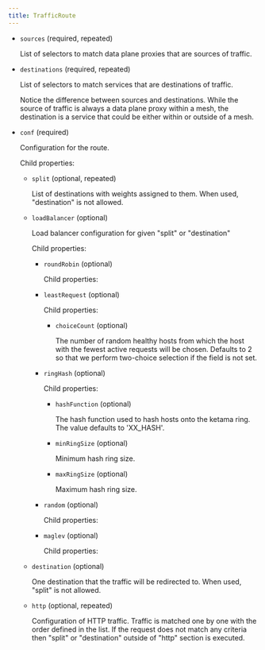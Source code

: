 ```yaml
---
title: TrafficRoute
---
```


- `sources` (required, repeated)

    List of selectors to match data plane proxies that are sources of traffic.

- `destinations` (required, repeated)

    List of selectors to match services that are destinations of traffic.
    
    Notice the difference between sources and destinations.
    While the source of traffic is always a data plane proxy within a mesh,
    the destination is a service that could be either within or outside
    of a mesh.

- `conf` (required)

    Configuration for the route.

    Child properties:    
    
    - `split` (optional, repeated)
    
        List of destinations with weights assigned to them.
        When used, "destination" is not allowed.    
    
    - `loadBalancer` (optional)
    
        Load balancer configuration for given "split" or "destination"
    
        Child properties:    
        
        - `roundRobin` (optional)
        
            Child properties:    
        
        - `leastRequest` (optional)
        
            Child properties:    
            
            - `choiceCount` (optional)
            
                The number of random healthy hosts from which the host with the fewest
                active requests will be chosen. Defaults to 2 so that we perform
                two-choice selection if the field is not set.    
        
        - `ringHash` (optional)
        
            Child properties:    
            
            - `hashFunction` (optional)
            
                The hash function used to hash hosts onto the ketama ring. The value
                defaults to 'XX_HASH'.    
            
            - `minRingSize` (optional)
            
                Minimum hash ring size.    
            
            - `maxRingSize` (optional)
            
                Maximum hash ring size.    
        
        - `random` (optional)
        
            Child properties:    
        
        - `maglev` (optional)
        
            Child properties:    
    
    - `destination` (optional)
    
        One destination that the traffic will be redirected to.
        When used, "split" is not allowed.    
    
    - `http` (optional, repeated)
    
        Configuration of HTTP traffic. Traffic is matched one by one with the
        order defined in the list. If the request does not match any criteria
        then "split" or "destination" outside of "http" section is executed.

